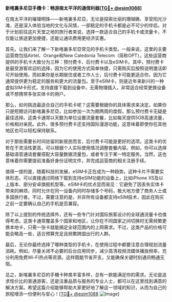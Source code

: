 **新喀裏多尼亞手機卡：畅游南太平洋的通信利器[[TG💪+ @esim1088](https://t.me/s/esim1088)]**

在南太平洋的璀璨明珠——新喀裏多尼亞，无论是探索壮丽的珊瑚礁、享受阳光沙滩，还是深入体验当地的文化与风情，一部稳定的手机卡都是必不可少的伴侣。对于计划前往这片天堂之地的旅行者来说，选择一款适合自己的手机卡或流量卡，不仅能让旅途更加便捷，还能让通讯费用更经济实惠。

首先，让我们来了解一下新喀裏多尼亞常见的手机卡类型。一般来说，这里的主要运营商包括Airtel、Orange和New Caledonia Telecom（简称OPT）。这些运营商提供的手机卡大致分为三种：预付费卡、后付费卡以及eSIM卡。其中，预付费卡是最受游客欢迎的选择，因为它的使用方式简单快捷，只需购买后按照说明激活即可开始使用。而如果你是长期居住或者工作人士，后付费卡可能更适合你，因为它通常提供更为稳定的服务和更大的流量包。至于eSIM卡，则是近年来新兴的一种虚拟SIM卡形式，支持直接下载到设备中，无需物理插入，非常适合经常更换设备或不想携带多张实体卡的用户。

那么，如何挑选最适合自己的手机卡呢？这需要根据你的具体需求来决定。如果你只是短期访问新喀裏多尼亞，比如参加一次为期两周的度假，那么预付费卡无疑是最佳选择。这类卡通常以天数为单位设置流量套餐，比如每天提供5GB高速流量，价格相对亲民。此外，很多预付费卡还支持国际漫游功能，这意味着即使你在其他地区也可以轻松保持联系。

对于那些需要长时间驻留的新居民而言，后付费卡可能是更好的选项。这类卡的优势在于灵活性更高，可以根据个人实际使用情况调整套餐内容。例如，你可以选择基础语音通话套餐搭配大容量数据流量包，或者专注于某一特定服务。当然，这也意味着你需要提前准备好身份证明文件，并完成运营商的相关注册手续。

值得一提的是，随着科技的发展，eSIM卡正在成为一种趋势。这种卡片不需要实体形态，可以直接通过网络下载到支持eSIM功能的设备上，比如iPhone XS及以上版本、部分安卓旗舰机型等。eSIM卡的优点显而易见：它避免了因丢失实体卡带来的麻烦，同时允许在同一设备内同时存储多个号码，极大地方便了商务人士或多国旅行者。不过，需要注意的是，并非所有设备都支持eSIM技术，因此在购买之前一定要确认自己的手机是否兼容。

除了以上提到的传统选择外，还有一些专门针对国际旅客设计的全球通流量卡也值得考虑。这类卡通常覆盖多个国家和地区，让你在不同国家之间切换时无需频繁更换本地卡，只需一张卡就能搞定全球范围内的上网需求。不过，这类产品的价格可能会略高一些，适合预算充足且频繁跨国出行的人群。

最后，无论你最终选择了哪种类型的手机卡，在使用过程中都要注意合理规划流量消耗。例如，尽量关闭不必要的后台应用同步，减少高清视频流媒体播放频率，充分利用免费Wi-Fi热点等资源。这样既能节省开支，又能确保关键时刻通讯畅通无阻。

总之，新喀裏多尼亞的手機卡种类丰富多样，总有一款能满足你的需求。无论是追求性价比的普通游客，还是注重品质与服务的专业人士，都可以在这里找到满意的解决方案。希望这篇介绍能够帮助大家更好地了解这一领域的知识，从而为自己的旅程增添一份便利与安心！[[TG💪+ @esim1088](https://t.me/s/esim1088) ![Image](https://i.postimg.cc/4NQfJmqS/Snipaste-2025-05-13-00-14-12.png)]
